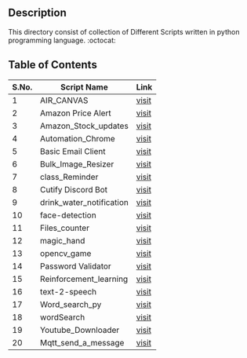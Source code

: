 ## Description

This directory consist of collection of Different Scripts written in python programming language. :octocat:

## Table of Contents

| S.No. | Script Name              | Link                                                                                       |
| ----- | ------------------------ | ------------------------------------------------------------------------------------------ |
| 1     | AIR_CANVAS               | [visit](https://github.com/IoT-Buzz/IoT/tree/main/Python-scripts/AIR_CANVAS)               |
| 2     | Amazon Price Alert       | [visit](https://github.com/IoT-Buzz/IoT/tree/main/Python-scripts/Amazon%20Price%20Alert)   |
| 3     | Amazon_Stock_updates     | [visit](https://github.com/IoT-Buzz/IoT/tree/main/Python-scripts/Amazon_Stock_updates)     |
| 4     | Automation_Chrome        | [visit](https://github.com/IoT-Buzz/IoT/tree/main/Python-scripts/Automation_Chrome)        |
| 5     | Basic Email Client       | [visit](https://github.com/IoT-Buzz/IoT/tree/main/Python-scripts/Basic%20Email%20Client)   |
| 6     | Bulk_Image_Resizer       | [visit](https://github.com/IoT-Buzz/IoT/tree/main/Python-scripts/Bulk_Image_Resizer)       |
| 7     | class_Reminder           | [visit](https://github.com/IoT-Buzz/IoT/tree/main/Python-scripts/class_Reminder)           |
| 8     | Cutify Discord Bot       | [visit](https://github.com/IoT-Buzz/IoT/tree/main/Python-scripts/Cutify%20Discord%20Bot)   |
| 9     | drink_water_notification | [visit](https://github.com/IoT-Buzz/IoT/tree/main/Python-scripts/drink_water_notification) |
| 10    | face-detection           | [visit](https://github.com/IoT-Buzz/IoT/tree/main/Python-scripts/face-detection)           |
| 11    | Files_counter            | [visit](https://github.com/IoT-Buzz/IoT/tree/main/Python-scripts/Files_counter)            |
| 12    | magic_hand               | [visit](https://github.com/IoT-Buzz/IoT/tree/main/Python-scripts/magic_hand)               |
| 13    | opencv_game              | [visit](https://github.com/IoT-Buzz/IoT/tree/main/Python-scripts/opencv_game)              |
| 14    | Password Validator       | [visit](https://github.com/IoT-Buzz/IoT/tree/main/Python-scripts/Password%20Validator)     |
| 15    | Reinforcement_learning   | [visit](https://github.com/IoT-Buzz/IoT/tree/main/Python-scripts/Reinforcement_learning)   |
| 16    | text-2-speech            | [visit](https://github.com/IoT-Buzz/IoT/tree/main/Python-scripts/text-2-speech)            |
| 17    | Word_search_py           | [visit](https://github.com/IoT-Buzz/IoT/tree/main/Python-scripts/Word_search_py)           |
| 18    | wordSearch               | [visit](https://github.com/IoT-Buzz/IoT/tree/main/Python-scripts/wordSearch)               |
| 19    | Youtube_Downloader       | [visit](https://github.com/IoT-Buzz/IoT/tree/main/Python-scripts/Youtube_Downloader)       |
| 20    | Mqtt_send_a_message      | [visit](https://github.com/IoT-Buzz/IoT/tree/main/Python-scripts/mqtt_send)   				|
